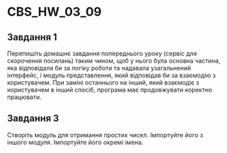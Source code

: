 # CBS_HW_03_09

## Завдання 1 

Перепишіть домашнє завдання попереднього уроку (сервіс для скорочення посилань) таким чином, щоб у нього була основна частина, яка відповідала би за логіку роботи та надавала узагальнений інтерфейс, і модуль представлення, який відповідав би за взаємодію з користувачем. При заміні останнього на інший, який взаємодіє з користувачем в інший спосіб, програма має продовжувати коректно працювати.


## Завдання 3

Створіть модуль для отримання простих чисел. Імпортуйте його з іншого модуля. Імпортуйте його окремі імена.

